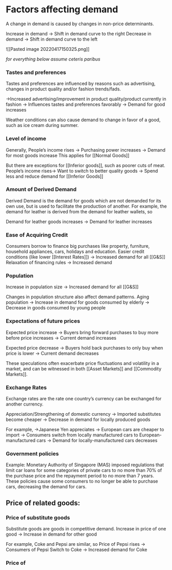 # Factors affecting demand
A change in demand is caused by changes in non-price determinants. 

Increase in demand → Shift in demand curve to the right
Decrease in demand → Shift in demand curve to the left

![[Pasted image 20220417150325.png]]

_for everything below assume ceteris paribus_

### Tastes and preferences
Tastes and preferences are influenced by reasons such as advertising, changes in product quality and/or fashion trends/fads.

→Increased advertising/improvement in product quality/product currently in fashion
→ Influences tastes and preferences favorably 
→ Demand for good increases

Weather conditions can also cause demand to change in favor of a good, such as ice cream during summer.

### Level of income
Generally,
People’s income rises → Purchasing power increases → Demand for most goods increase
This applies for [[Normal Goods]]

But there are exceptions for [[Inferior goods]], such as poorer cuts of meat.
People’s income rises→ Want to switch to better quality goods → Spend less and reduce demand for [[Inferior Goods]]

### Amount of Derived Demand
Derived Demand is the demand for goods which are not demanded for its own use, but is used to facilitate the production of another. For example, the demand for leather is derived from the demand for leather wallets, so

Demand for leather goods increases → Demand for leather increases

### Ease of Acquiring Credit
Consumers borrow to finance big purchases like property, furniture, household appliances, cars, holidays and education. 
Easier credit conditions (like lower [[Interest Rates]]) → Increased demand for all [[G&S]]
Relaxation of financing rules → Increased demand

### Population
Increase in population size → Increased demand for all [[G&S]] 

Changes in population structure also affect demand patterns.
Aging population → Increase in demand for goods consumed by elderly → Decrease in goods consumed by young people

### Expectations of future prices
Expected price increase → Buyers bring forward purchases to buy more before price increases → Current demand increases

Expected price decrease → Buyers hold back purchases to only buy when price is lower → Current demand decreases

These speculations often exacerbate price fluctuations and volatility in a market, and can be witnessed in both [[Asset Markets]] and [[Commodity Markets]]. 

### Exchange Rates
Exchange rates are the rate one country’s currency can be exchanged for another currency.

Appreciation/Strengthening of domestic currency → Imported substitutes become cheaper → Decrease in demand for locally produced goods

For example, 
→Japanese Yen appreciates 
→ European cars are cheaper to import 
→ Consumers switch from locally manufactured cars to European-manufactured cars
→ Demand for locally-manufactured cars decreases

### Government policies
Example: 
Monetary Authority of Singapore (MAS) imposed regulations that limit car loans for some categories of private cars to no more than 70% of the purchase price and the repayment period to no more than 7 years. These policies cause some consumers to no longer be able to purchase cars, decreasing the demand for cars.

## Price of related goods:

### Price of substitute goods
Substitute goods are goods in competitive demand. 
Increase in price of one good → Increase in demand for other good 

For example, Coke and Pepsi are similar, so 
Price of Pepsi rises → Consumers of Pepsi Switch to Coke → Increased demand for Coke

### Price of


